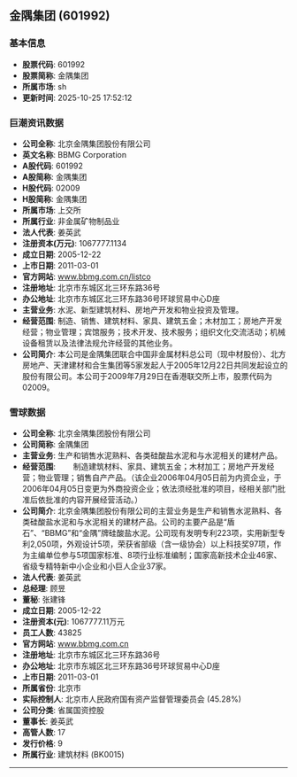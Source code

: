 ## 金隅集团 (601992)

### 基本信息

- **股票代码**: 601992
- **股票简称**: 金隅集团
- **所属市场**: sh
- **更新时间**: 2025-10-25 17:52:12

### 巨潮资讯数据

- **公司全称**: 北京金隅集团股份有限公司
- **英文名称**: BBMG Corporation
- **A股代码**: 601992
- **A股简称**: 金隅集团
- **H股代码**: 02009
- **H股简称**: 金隅集团
- **所属市场**: 上交所
- **所属行业**: 非金属矿物制品业
- **法人代表**: 姜英武
- **注册资本(万元)**: 1067777.1134
- **成立日期**: 2005-12-22
- **上市日期**: 2011-03-01
- **官方网站**: www.bbmg.com.cn/listco
- **注册地址**: 北京市东城区北三环东路36号
- **办公地址**: 北京市东城区北三环东路36号环球贸易中心D座
- **主营业务**: 水泥、新型建筑材料、房地产开发和物业投资及管理。
- **经营范围**: 制造、销售、建筑材料、家具、建筑五金；木材加工；房地产开发经营；物业管理；宾馆服务；技术开发、技术服务；组织文化交流活动；机械设备租赁以及法律法规允许经营的其他业务。
- **公司简介**: 本公司是金隅集团联合中国非金属材料总公司（现中材股份）、北方房地产、天津建材和合生集团等5家发起人于2005年12月22日共同发起设立的股份有限公司。本公司于2009年7月29日在香港联交所上市，股票代码为02009。

### 雪球数据

- **公司全称**: 北京金隅集团股份有限公司
- **公司简称**: 金隅集团
- **主营业务**: 生产和销售水泥熟料、各类硅酸盐水泥和与水泥相关的建材产品。
- **经营范围**: 　　制造建筑材料、家具、建筑五金；木材加工；房地产开发经营；物业管理；销售自产产品。（该企业2006年04月05日前为内资企业，于2006年04月05日变更为外商投资企业；依法须经批准的项目，经相关部门批准后依批准的内容开展经营活动。）
- **公司简介**: 北京金隅集团股份有限公司的主营业务是生产和销售水泥熟料、各类硅酸盐水泥和与水泥相关的建材产品。公司的主要产品是“盾石”、“BBMG”和“金隅”牌硅酸盐水泥。公司现有发明专利223项，实用新型专利2,050项，外观设计5项，荣获省部级（含一级协会）以上科技奖97项，作为主编单位参与5项国家标准、8项行业标准编制；国家高新技术企业46家、省级专精特新中小企业和小巨人企业37家。
- **法人代表**: 姜英武
- **总经理**: 顾昱
- **董秘**: 张建锋
- **成立日期**: 2005-12-22
- **注册资本(元)**: 1067777.11万元
- **员工人数**: 43825
- **官方网站**: www.bbmg.com.cn
- **注册地址**: 北京市东城区北三环东路36号
- **办公地址**: 北京市东城区北三环东路36号环球贸易中心D座
- **上市日期**: 2011-03-01
- **所属省份**: 北京市
- **实际控制人**: 北京市人民政府国有资产监督管理委员会 (45.28%)
- **公司分类**: 省属国资控股
- **董事长**: 姜英武
- **高管人数**: 17
- **发行价格**: 9
- **所属行业**: 建筑材料 (BK0015)

---